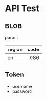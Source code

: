 # API Test

## BLOB

param

| region | code | 
|:-------|-----:|
| cn     | 086  |

## Token

- username
- password
